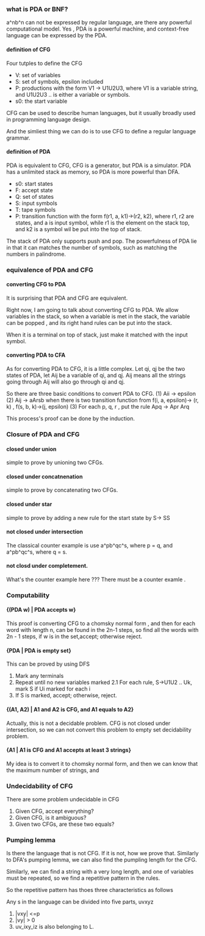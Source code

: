 ### what is PDA or BNF? 

a^nb^n can not be expressed by regular language, are there any powerful computational model. Yes , PDA is a powerful machine, and context-free language can be expressed by the PDA. 


#### definition of CFG

Four tutples to define the CFG

- V: set of variables
- S: set of symbols, epsilon included
- P: productions with the form V1 -> U1U2U3, where V1 is a variable string, and U1U2U3 .. is either a variable or symbols. 
- s0: the start variable

CFG can be used to describe human languages, but it usually broadly used in programming language design.

And the simliest thing we can do is to use CFG to define a regular language grammar.

#### definition of PDA

PDA is equivalent to CFG, CFG is a generator, but PDA is a simulator. PDA has a unlimited stack as memory, so PDA is more powerful than DFA. 


- s0: start states
- F: accept state 
- Q: set of states
- S: input symbols 
- T: tape symbols
- P: transition function with the form f(r1, a, k1)->(r2, k2), where r1, r2 are states, and a is input symbol, while r1 is the element on the stack top, and k2 is a symbol wil be put into the top of stack.

The stack of PDA only supports push and pop. The powerfulness of PDA lie in that it can matches the number of symbols, such as matching the numbers in palindrome. 


### equivalence of PDA and CFG

#### converting CFG to PDA

It is surprising that PDA and CFG are equivalent.

Right now, I am going to talk about converting CFG to PDA. We allow variables in the stack, so when a variable is met in the stack, the variable can be popped , and its right hand rules can be put into the stack.  

When it is a terminal on top of stack, just make it matched with the input symbol.


#### converting PDA to CFA

As for converting PDA to CFG, it is a little complex. Let qi, qj be the two states of PDA, let Aij be a variable of qi, and qj. Aij means all the strings going through Aij will also go through qi and qj.


So there are three basic conditions to convert PDA to CFG.
(1) Aii -> epsilon 
(2) Aij -> aArsb when there is two transition function from f(i, a, epsilon)-> (r, k) , f(s, b, k)->(j, epsilon) 
(3) For each p, q, r , put the rule Apq -> Apr Arq

This process's proof can be done by the induction. 



### Closure of PDA and CFG

#### closed under union

simple to prove by unioning two CFGs.

#### closed under concatnenation

simple to prove by concatenating two CFGs.

#### closed under star

simple to prove by adding a new rule for the start state by S-> SS

#### not closed under intersection

The classical counter example is use a^pb^qc^s, where p = q, and a^pb^qc^s, where q = s.

#### not closd under completement.

What's the counter example here ??? There must be a counter examle .

### Computability

#### {(PDA w) | PDA accepts w}

This proof is converting CFG to a chomsky normal form , and then for each word with length n, can be found in the 2n-1 steps, so find all the words with 2n - 1 steps, if w is in the set,accept; otherwise reject.

#### {PDA | PDA is empty set}

This can be proved by using DFS

1. Mark any terminals
2. Repeat until no new variables marked
	2.1 For each rule, S->U1U2 .. Uk, mark S if Ui marked for each i
3. If S is marked, accept; otherwise, reject.

#### {(A1, A2) | A1 and A2 is CFG, and A1 equals to A2}

Actually, this is not a decidable problem. CFG is not closed under intersection, so we can not convert this problem to empty set decidability problem. 

#### {A1 | A1 is CFG and A1 accepts at least 3 strings}
My idea is to convert it to chomsky normal form, and then we can know that the maximum number of strings, and


### Undecidability of CFG

There are some problem undecidable in CFG

1. Given CFG, accept everything?
2. Given CFG, is it ambiguous?
3. Given two CFGs, are these two equals?  


### Pumping lemma

Is there the language that is not CFG. If it is not, how we prove that. Similarly to DFA's pumping lemma, we can also find the pumpling length for the CFG.

Similarly, we can find a string with a very long length, and one of variables must be repeated, so we find a repetitive pattern in the rules. 

So the repetitive pattern has thoes three characteristics as follows

Any s in the language can be divided into five parts, uvxyz

1. |vxy| <=p
2. |vy| > 0
3. uv_ixy_iz is also belonging to L. 






